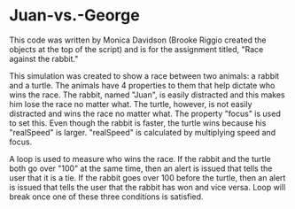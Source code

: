 Juan-vs.-George
===============
This code was written by Monica Davidson (Brooke Riggio created the objects at the top of the script) and is for the assignment titled, "Race against the rabbit." 

This simulation was created to show a race between two animals: a rabbit and a turtle. The animals have 4 properties to them that help dictate who wins the race. The rabbit, named "Juan", is easily distracted and this makes him lose the race no matter what. The turtle, however, is not easily distracted and wins the race no matter what. The property "focus" is used to set this. Even though the rabbit is faster, the turtle wins because his "realSpeed" is larger. "realSpeed" is calculated by multiplying speed and focus.

A loop is used to measure who wins the race. If the rabbit and the turtle both go over "100" at the same time, then an alert is issued that tells the user that it is a tie. If the rabbit goes over 100 before the turtle, then an alert is issued that tells the user that the rabbit has won and vice versa. Loop will break once one of these three conditions is satisfied.

